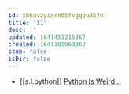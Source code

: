 ```yaml
---
id: xh6avzyixrn05fvgqpu8b7n
title: '11'
desc: ''
updated: 1641451215367
created: 1641105063962
stub: false
isDir: false
---
```



-  [[s.l.python]] [Python Is Weird...][1]

[1]: https://youtu.be/hz7ipeH5Dug
